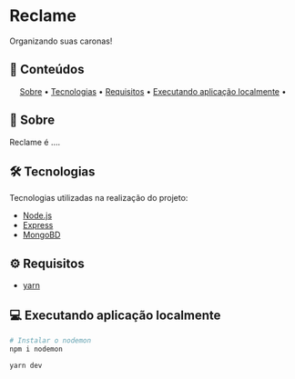 # Reclame 
Organizando suas caronas!


## 🧾 Conteúdos
<p align="center">
 <a href="#Sobre">Sobre</a> •
 <a href="#Tecnologias">Tecnologias</a> • 
 <a href="#Requisitos">Requisitos</a> • 
 <a href="#Executando aplicação localmente">Executando aplicação localmente</a> • 
</p>


## 📕 Sobre

Reclame é ....

## 🛠 Tecnologias

Tecnologias utilizadas na realização do projeto:

- [Node.js](https://nodejs.org/en/)
- [Express](https://expressjs.com/pt-br/)
- [MongoBD](https://www.mongodb.com/)

## ⚙ Requisitos

- [yarn](https://yarnpkg.com/)

## 💻 Executando aplicação localmente

```bash
# Instalar o nodemon
npm i nodemon
```

```bash
yarn dev
```